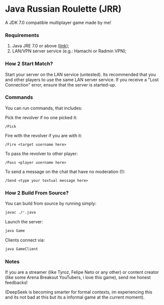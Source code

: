 # Java Russian Roulette (JRR)
A JDK 7.0 compatible multiplayer game made by me!

### Requirements
1. Java JRE 7.0 or above ([link](https://www.oracle.com/br/java/technologies/downloads/));
2. LAN/VPN server service (e.g.: Hamachi or Radmin VPN);

### How 2 Start Match?
Start your server on the LAN service (untested).
Its recommended that you and other players to use the same LAN server service.
If you receive a "Lost Connection" error, ensure that the server is started-up.

### Commands
You can run commands, that includes:

Pick the revolver if no one picked it:

```
/Pick
```

Fire with the revolver if you are with it:

```
/Fire <target username here>
```

To pass the revolver to other player:

```
/Pass <player username here>
```

To send a message on the chat that have no moderation (!):

```
/Send <type your textual message here>
```

### How 2 Build From Source?
You can build from source by running simply:

```sh
javac ./*.java
```

Launch the server:

```sh
java Game
```

Clients connect via:
```sh
java GameClient
```

### Notes
If you are a streamer (like Tyroz, Felipe Neto or any other)
or content creator (like some Arena Breakout YouTubers, i love this game), send me honest feedbacks!

(DeepSeek is becoming smarter for formal contexts, im experiencing this and its not bad at this but its a informal game at the current moment).
